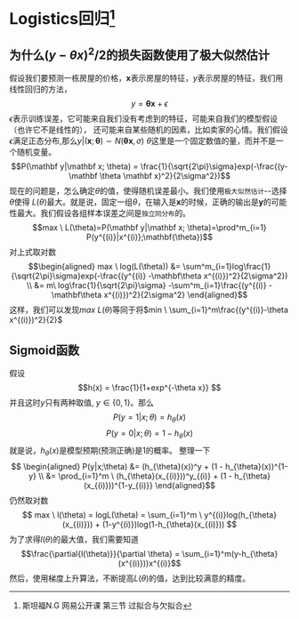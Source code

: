 # Logistics回归[^1]

## 为什么$(y-\theta x)^2/2$的损失函数使用了极大似然估计
假设我们要预测一栋房屋的价格，$\mathbf x$表示房屋的特征，$y$表示房屋的特征，我们用线性回归的方法，
$$y = \mathbf{\theta}\mathbf{x} + \epsilon$$
$\epsilon$表示训练误差，它可能来自我们没有考虑到的特征，可能来自我们的模型假设（也许它不是线性的），
还可能来自某些随机的因素，比如卖家的心情。我们假设$\epsilon$满足正态分布,那么$y|(\mathbf x;\mathbf\theta) \sim N(\mathbf\theta \mathbf x, \sigma)$
$\theta$这里是一个固定数值的量，而并不是一个随机变量。
$$P(\mathbf y|\mathbf x; \theta) = \frac{1}{\sqrt{2\pi}\sigma}exp(-\frac{(y-\mathbf \theta \mathbf x)^2}{2\sigma^2})$$
现在的问题是，怎么确定$\theta$的值，使得随机误差最小。我们使用`极大似然估计`--选择$\theta$使得
$L(\theta)$最大。就是说，固定一组$\theta$，在输入是$\mathbf x$的时候，正确的输出是$\mathbf y$的可能
性最大。我们假设各组样本误差之间是`独立同分布`的。
$$max \ L(\theta)=P(\mathbf y|\mathbf x; \theta)=\prod^m_{i=1} P(y^{(i)}|x^{(i)};\mathbf{\theta})$$
对上式取对数
$$\begin{aligned}
max \ log(L(\theta)) &= \sum^m_{i=1}log\frac{1}{\sqrt{2\pi}\sigma}exp(-\frac{(y^{(i)} -\mathbf\theta x^{(i)})^2}{2\sigma^2}) \\
                     &= m\ log\frac{1}{\sqrt{2\pi}\sigma} -\sum^m_{i=1}\frac{(y^{(i)} -\mathbf\theta x^{(i)})^2}{2\sigma^2}
\end{aligned}$$
这样，我们可以发现$max \ L(\theta)$等同于将$min \ \sum_{i=1}^m\frac{(y^{(i)}-\theta x^{(i)})^2}{2}$



## Sigmoid函数

假设
$$h(x) = \frac{1}{1+exp^{-\theta x}} $$
并且这时$y$只有两种取值, $y\in\{0,1\}$。那么
$$P(y=1|x;\theta) = h_{\theta}(x)$$
$$P(y=0|x;\theta) = 1 - h_{\theta}(x)$$
就是说，$h_{\theta}(x)$是模型预期(预测正确)是1的概率。
整理一下
$$
\begin{aligned}
P(y|x;\theta) &= (h_{\theta}(x))^y + (1 - h_{\theta}(x))^{1-y} \\
              &= \prod_{i=1}^m \ (h_{\theta}(x_{(i)}))^y_{(i)} + (1 - h_{\theta}(x_{(i)}))^{1-y_{(i)}}
\end{aligned}$$
仍然取对数
$$
max \ l(\theta) = logL(\theta) = \sum_{i=1}^m \ y^{(i)}log(h_{\theta}(x_{(i)})) + (1-y^{(i)})log(1-h_{\theta}(x_{(i)}))
$$
为了求得$l(\theta)$的最大值，我们需要知道
$$\frac{\partial{l(\theta)}}{\partial \theta} = \sum_{i=1}^m(y-h_{\theta}(x^{(i)}))x^{(i)}$$
然后，使用梯度上升算法，不断提高$L(\theta)$的值，达到比较满意的精度。

[^1]: 斯坦福N.G 网易公开课 第三节 过拟合与欠拟合
